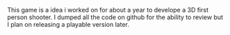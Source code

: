 This game is a idea i worked on for about a year to develope a 3D first person shooter. I dumped all the code on github for the ability to review but I plan on releasing a playable version later.
